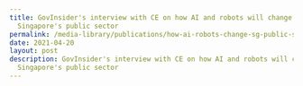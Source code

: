 ```yaml
---
title: GovInsider's interview with CE on how AI and robots will change
  Singapore's public sector
permalink: /media-library/publications/how-ai-robots-change-sg-public-sector
date: 2021-04-20
layout: post
description: GovInsider's interview with CE on how AI and robots will change
  Singapore's public sector
---
```


